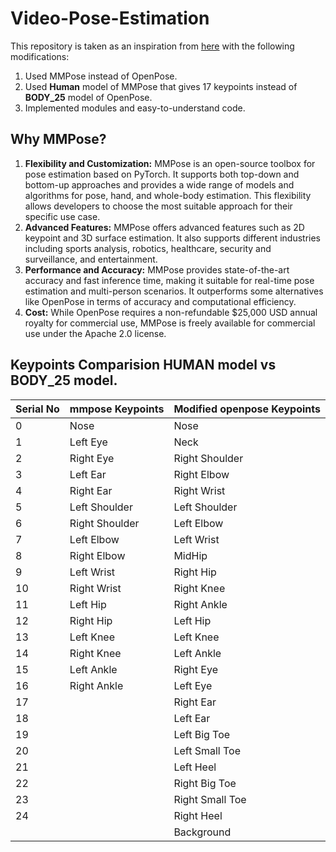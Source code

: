 # Video-Pose-Estimation

This repository is taken as an inspiration from [here](https://github.com/hafizas101/Real-time-human-pose-estimation-and-classification) with the following modifications:
1. Used MMPose instead of OpenPose.
2. Used **Human** model of MMPose that gives 17 keypoints instead of **BODY_25** model of OpenPose.
3. Implemented modules and easy-to-understand code.


## Why MMPose?
1. **Flexibility and Customization:** MMPose is an open-source toolbox for pose estimation based on PyTorch. It supports both top-down and bottom-up approaches and provides a wide range of models and algorithms for pose, hand, and whole-body estimation. This flexibility allows developers to choose the most suitable approach for their specific use case.
2. **Advanced Features:** MMPose offers advanced features such as 2D keypoint and 3D surface estimation. It also supports different industries including sports analysis, robotics, healthcare, security and surveillance, and entertainment.
3. **Performance and Accuracy:** MMPose provides state-of-the-art accuracy and fast inference time, making it suitable for real-time pose estimation and multi-person scenarios. It outperforms some alternatives like OpenPose in terms of accuracy and computational efficiency.
4. **Cost:** While OpenPose requires a non-refundable $25,000 USD annual royalty for commercial use, MMPose is freely available for commercial use under the Apache 2.0 license.

## Keypoints Comparision **HUMAN** model vs **BODY_25** model.
| Serial No | mmpose Keypoints   | Modified openpose Keypoints |
|-----------|--------------------|-----------------------------|
| 0         | Nose               | Nose                        |
| 1         | Left Eye           | Neck                        |
| 2         | Right Eye          | Right Shoulder               |
| 3         | Left Ear           | Right Elbow                  |
| 4         | Right Ear          | Right Wrist                  |
| 5         | Left Shoulder      | Left Shoulder                |
| 6         | Right Shoulder     | Left Elbow                   |
| 7         | Left Elbow         | Left Wrist                   |
| 8         | Right Elbow        | MidHip                       |
| 9         | Left Wrist         | Right Hip                    |
| 10        | Right Wrist        | Right Knee                   |
| 11        | Left Hip           | Right Ankle                  |
| 12        | Right Hip          | Left Hip                     |
| 13        | Left Knee          | Left Knee                    |
| 14        | Right Knee         | Left Ankle                   |
| 15        | Left Ankle         | Right Eye                    |
| 16        | Right Ankle        | Left Eye                     |
| 17        |                    | Right Ear                    |
| 18        |                    | Left Ear                     |
| 19        |                    | Left Big Toe                 |
| 20        |                    | Left Small Toe               |
| 21        |                    | Left Heel                    |
| 22        |                    | Right Big Toe                |
| 23        |                    | Right Small Toe              |
| 24        |                    | Right Heel                   |
|           |                    | Background                   |
